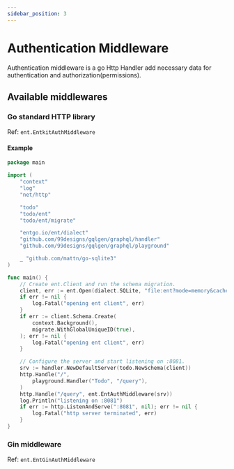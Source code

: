 ```yaml
---
sidebar_position: 3
---
```


# Authentication Middleware

Authentication middleware is a go Http Handler add necessary data for authentication and authorization(permissions).

## Available middlewares

### Go standard HTTP library

Ref: `ent.EntkitAuthMiddleware`

#### Example
```go title="server.go" {37}
package main

import (
	"context"
	"log"
	"net/http"

	"todo"
	"todo/ent"
	"todo/ent/migrate"

	"entgo.io/ent/dialect"
	"github.com/99designs/gqlgen/graphql/handler"
	"github.com/99designs/gqlgen/graphql/playground"

	_ "github.com/mattn/go-sqlite3"
)

func main() {
	// Create ent.Client and run the schema migration.
	client, err := ent.Open(dialect.SQLite, "file:ent?mode=memory&cache=shared&_fk=1")
	if err != nil {
		log.Fatal("opening ent client", err)
	}
	if err := client.Schema.Create(
		context.Background(),
		migrate.WithGlobalUniqueID(true),
	); err != nil {
		log.Fatal("opening ent client", err)
	}

	// Configure the server and start listening on :8081.
	srv := handler.NewDefaultServer(todo.NewSchema(client))
	http.Handle("/",
		playground.Handler("Todo", "/query"),
	)
	http.Handle("/query", ent.EntAuthMiddleware(srv))
	log.Println("listening on :8081")
	if err := http.ListenAndServe(":8081", nil); err != nil {
		log.Fatal("http server terminated", err)
	}
}
```
### Gin middleware

Ref: `ent.EntGinAuthMiddleware`